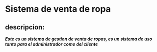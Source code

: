 # Sistema de venta de ropa
## descripcion:
***Este es un sistema de gestion de venta de ropas, es un sistema de uso tanto para el administrador como del cliente***
